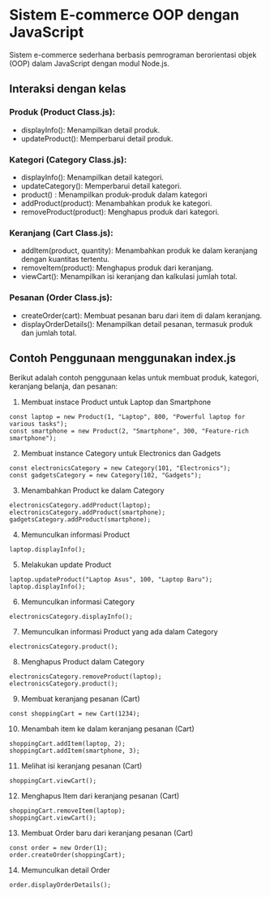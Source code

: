 # Sistem E-commerce OOP dengan JavaScript

Sistem e-commerce sederhana berbasis pemrograman berorientasi objek (OOP) dalam JavaScript dengan modul Node.js.

## Interaksi dengan kelas

### Produk (Product Class.js):

- displayInfo(): Menampilkan detail produk.
- updateProduct(): Memperbarui detail produk.

### Kategori (Category Class.js):

- displayInfo(): Menampilkan detail kategori.
- updateCategory(): Memperbarui detail kategori.
- product() : Menampilkan produk-produk dalam kategori
- addProduct(product): Menambahkan produk ke kategori.
- removeProduct(product): Menghapus produk dari kategori.

### Keranjang (Cart Class.js):

- addItem(product, quantity): Menambahkan produk ke dalam keranjang dengan kuantitas tertentu.
- removeItem(product): Menghapus produk dari keranjang.
- viewCart(): Menampilkan isi keranjang dan kalkulasi jumlah total.

### Pesanan (Order Class.js):

- createOrder(cart): Membuat pesanan baru dari item di dalam keranjang.
- displayOrderDetails(): Menampilkan detail pesanan, termasuk produk dan jumlah total.

## Contoh Penggunaan menggunakan index.js

Berikut adalah contoh penggunaan kelas untuk membuat produk, kategori, keranjang belanja, dan pesanan:

1. Membuat instace Product untuk Laptop dan Smartphone

```
const laptop = new Product(1, "Laptop", 800, "Powerful laptop for various tasks");
const smartphone = new Product(2, "Smartphone", 300, "Feature-rich smartphone");
```

2. Membuat instance Category untuk Electronics dan Gadgets

```
const electronicsCategory = new Category(101, "Electronics");
const gadgetsCategory = new Category(102, "Gadgets");
```

3. Menambahkan Product ke dalam Category

```
electronicsCategory.addProduct(laptop);
electronicsCategory.addProduct(smartphone);
gadgetsCategory.addProduct(smartphone);
```

4. Memunculkan informasi Product

```
laptop.displayInfo();
```

5. Melakukan update Product

```
laptop.updateProduct("Laptop Asus", 100, "Laptop Baru");
laptop.displayInfo();
```

6. Memunculkan informasi Category

```
electronicsCategory.displayInfo();
```

7. Memunculkan informasi Product yang ada dalam Category

```
electronicsCategory.product();
```

8. Menghapus Product dalam Category

```
electronicsCategory.removeProduct(laptop);
electronicsCategory.product();
```

9. Membuat keranjang pesanan (Cart)

```
const shoppingCart = new Cart(1234);
```

10. Menambah item ke dalam keranjang pesanan (Cart)

```
shoppingCart.addItem(laptop, 2);
shoppingCart.addItem(smartphone, 3);
```

11. Melihat isi keranjang pesanan (Cart)

```
shoppingCart.viewCart();
```

12. Menghapus Item dari keranjang pesanan (Cart)

```
shoppingCart.removeItem(laptop);
shoppingCart.viewCart();
```

13. Membuat Order baru dari keranjang pesanan (Cart)

```
const order = new Order(1);
order.createOrder(shoppingCart);
```

14. Memunculkan detail Order

```
order.displayOrderDetails();
```
